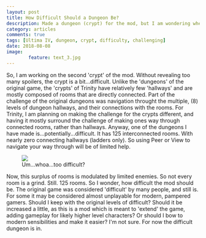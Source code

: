 ```yaml
---
layout: post
title: How Difficult Should a Dungeon Be?
description: Made a dungeon (crypt) for the mod, but I am wondering whether it is too challenging...
category: articles
comments: true
tags: [Ultima IV, dungeon, crypt, difficulty, challenging]
date: 2018-08-08
image: 
        feature: text_3.jpg
---
```


So, I am working on the second 'crypt' of the mod. Without revealing too many spoilers, the crypt is a bit...difficult. 
Unlike the 'dungeons' of the original game, the 'crypts' of Trinity have relatively few 'hallways' and are mostly composed of rooms that are directly connected. Part of the challenge of the original dungeons was navigation throught the multiple, (8) levels of dungeon hallways, and their connections with the rooms. For Trinity, I am planning on making the challenge for the crypts different, and having it mostly surround the challenge of making ones way through connected rooms, rather than hallways.
Anyway, one of the dungeons I have made is...potentially...difficult. It has 125 interconnected rooms. With nearly zero connecting hallways (ladders only). So using Peer or View to navigate your way through will be of limited help. 

<figure>
	<img class="ScrollRev" data-tilt src="/ultima-IV-trinity/images/dungeon_1.jpg" />
	<figcaption>Um...whoa...too difficult?</figcaption>
</figure>

Now, this surplus of rooms is modulated by limited enemies. So not every room is a grind. Still. 125 rooms.
So I wonder, how difficult the mod should be. The original game was considered 'difficult' by many people, and still is. For some it may be considered almost unplayable for modern, pampered gamers. Should I keep with the original levels of difficult? Should it be increased a little, as this is a mod which is meant to 'extend' the game, adding gameplay for likely higher level characters? Or should I bow to modern sensibilities and make it easier?
I'm not sure. For now the difficult dungeon is in.




